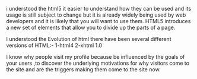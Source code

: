i understood the html5 it easier to understand how they can be used and its usage is still
subject to change but it is already widely being used by web
developers and it is likely that you will want to use them.
HTML5 introduces a new set of elements that allow you to divide up the
parts of a page.


I understood the Evolution of html there have
been several different versions of HTML:-
1-html4
2-xhtml 1.0


I know why people visit my profile because be influenced by the goals of
your users ,to discover the underlying motivations for why visitors come to the site and are the triggers making
them come to the site now.
